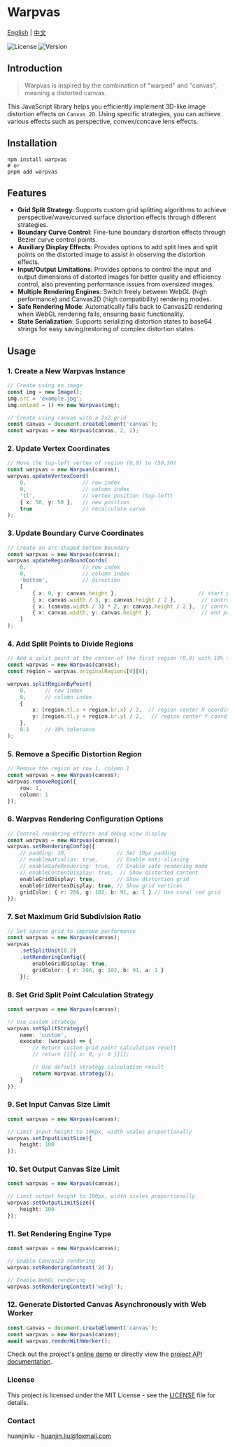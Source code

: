 # Warpvas

[English](README.en.md) | [中文](README.md)

![License](https://img.shields.io/badge/license-MIT-blue.svg)
![Version](https://img.shields.io/badge/version-1.0.0-green.svg)

## Introduction

> Warpvas is inspired by the combination of "warped" and "canvas", meaning a distorted canvas.

This JavaScript library helps you efficiently implement 3D-like image distortion effects on `Canvas 2D`. Using specific strategies, you can achieve various effects such as perspective, convex/concave lens effects.

## Installation

```shell
npm install warpvas
# or
pnpm add warpvas
```

## Features

- **Grid Split Strategy**: Supports custom grid splitting algorithms to achieve perspective/wave/curved surface distortion effects through different strategies.
- **Boundary Curve Control**: Fine-tune boundary distortion effects through Bezier curve control points.
- **Auxiliary Display Effects**: Provides options to add split lines and split points on the distorted image to assist in observing the distortion effects.
- **Input/Output Limitations**: Provides options to control the input and output dimensions of distorted images for better quality and efficiency control, also preventing performance issues from oversized images.
- **Multiple Rendering Engines**: Switch freely between WebGL (high performance) and Canvas2D (high compatibility) rendering modes.
- **Safe Rendering Mode**: Automatically falls back to Canvas2D rendering when WebGL rendering fails, ensuring basic functionality.
- **State Serialization**: Supports serializing distortion states to base64 strings for easy saving/restoring of complex distortion states.

## Usage

### 1. Create a New Warpvas Instance

```typescript
// Create using an image
const img = new Image();
img.src = 'example.jpg';
img.onload = () => new Warpvas(img);

// Create using canvas with a 2x2 grid
const canvas = document.createElement('canvas');
const warpvas = new Warpvas(canvas, 2, 2);
```

### 2. Update Vertex Coordinates

```typescript
// Move the top-left vertex of region (0,0) to (50,50)
const warpvas = new Warpvas(canvas);
warpvas.updateVertexCoord(
    0,                  // row index
    0,                  // column index
    'tl',               // vertex position (top-left)
    { x: 50, y: 50 },   // new position
    true                // recalculate curve
);
```

### 3. Update Boundary Curve Coordinates

```typescript
// Create an arc-shaped bottom boundary
const warpvas = new Warpvas(canvas);
warpvas.updateRegionBoundCoords(
    0,                  // row index
    0,                  // column index
    'bottom',           // direction
    [
        { x: 0, y: canvas.height },                          // start point
        { x: canvas.width / 3, y: canvas.height / 2 },        // control point 1
        { x: (canvas.width / 3) * 2, y: canvas.height / 2 },  // control point 2
        { x: canvas.width, y: canvas.height },                // end point
    ]
);
```

### 4. Add Split Points to Divide Regions

```typescript
// Add a split point at the center of the first region (0,0) with 10% tolerance
const warpvas = new Warpvas(canvas);
const region = warpvas.originalRegions[0][0];

warpvas.splitRegionByPoint(
    0,      // row index
    0,      // column index
    {
        x: (region.tl.x + region.br.x) / 2,  // region center X coordinate
        y: (region.tl.y + region.br.y) / 2,   // region center Y coordinate
    },
    0.1     // 10% tolerance
);
```

### 5. Remove a Specific Distortion Region

```typescript
// Remove the region at row 1, column 1
const warpvas = new Warpvas(canvas);
warpvas.removeRegion({
    row: 1,
    column: 1
});
```

### 6. Warpvas Rendering Configuration Options

```typescript
// Control rendering effects and debug view display
const warpvas = new Warpvas(canvas);
warpvas.setRenderingConfig({
    // padding: 10,                // Set 10px padding
    // enableAntialias: true,      // Enable anti-aliasing
    // enableSafeRendering: true,  // Enable safe rendering mode
    // enableContentDisplay: true,  // Show distorted content
    enableGridDisplay: true,       // Show distortion grid
    enableGridVertexDisplay: true, // Show grid vertices
    gridColor: { r: 206, g: 102, b: 91, a: 1 } // Use coral red grid
});
```

### 7. Set Maximum Grid Subdivision Ratio

```typescript
// Set sparse grid to improve performance
const warpvas = new Warpvas(canvas);
warpvas
    .setSplitUnit(0.2)
    .setRenderingConfig({
        enableGridDisplay: true,
        gridColor: { r: 206, g: 102, b: 91, a: 1 }
    });
```

### 8. Set Grid Split Point Calculation Strategy

```typescript
const warpvas = new Warpvas(canvas);

// Use custom strategy
warpvas.setSplitStrategy({
    name: 'custom',
    execute: (warpvas) => {
        // Return custom grid point calculation result
        // return [[[{ x: 0, y: 0 }]]];

        // Use default strategy calculation result
        return Warpvas.strategy();
    }
});
```

### 9. Set Input Canvas Size Limit

```typescript
const warpvas = new Warpvas(canvas);

// Limit input height to 100px, width scales proportionally
warpvas.setInputLimitSize({
    height: 100
});
```

### 10. Set Output Canvas Size Limit

```typescript
const warpvas = new Warpvas(canvas);

// Limit output height to 100px, width scales proportionally
warpvas.setOutputLimitSize({
    height: 100
});
```

### 11. Set Rendering Engine Type

```typescript
const warpvas = new Warpvas(canvas);

// Enable Canvas2D rendering
warpvas.setRenderingContext('2d');

// Enable WebGL rendering
warpvas.setRenderingContext('webgl');
```

### 12. Generate Distorted Canvas Asynchronously with Web Worker

```typescript
const canvas = document.createElement('canvas');
const warpvas = new Warpvas(canvas);
await warpvas.renderWithWorker();
```

Check out the project's [online demo](https://huanjinliu.github.io/warpvas/) or directly view the [project API documentation](docs/api/README.md).

### License

This project is licensed under the MIT License - see the [LICENSE](LICENSE) file for details.

### Contact

huanjinliu - [huanjin.liu@foxmail.com](mailto:huanjin.liu@foxmail.com)